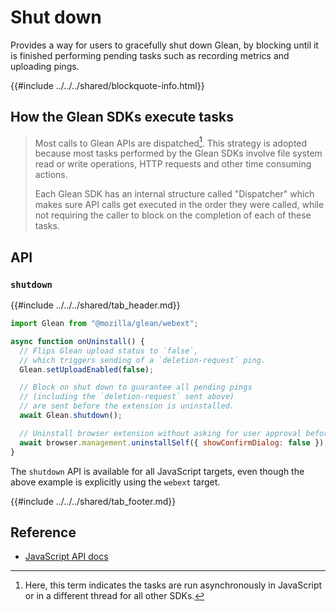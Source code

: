 # Shut down

Provides a way for users to gracefully shut down Glean,
by blocking until it is finished performing pending tasks
such as recording metrics and uploading pings.

{{#include ../../../shared/blockquote-info.html}}

## How the Glean SDKs execute tasks

> Most calls to Glean APIs are dispatched[^1]. This strategy is adopted because most tasks
> performed by the Glean SDKs involve file system read or write operations, HTTP requests and
> other time consuming actions.
>
> Each Glean SDK has an internal structure called "Dispatcher" which makes sure API calls
> get executed in the order they were called, while not requiring the caller to block on the
> completion of each of these tasks.
>
> [^1]: Here, this term indicates the tasks are run asynchronously in JavaScript or in a different
> thread for all other SDKs.

## API

### `shutdown`

{{#include ../../../shared/tab_header.md}}
<div data-lang="Kotlin" class="tab"></div>
<div data-lang="Java" class="tab"></div>
<div data-lang="Swift" class="tab"></div>
<div data-lang="Python" class="tab"></div>
<div data-lang="Rust" class="tab"></div>
<div data-lang="JavaScript" class="tab">

```js
import Glean from "@mozilla/glean/webext";

async function onUninstall() {
  // Flips Glean upload status to `false`,
  // which triggers sending of a `deletion-request` ping.
  Glean.setUploadEnabled(false);

  // Block on shut down to guarantee all pending pings
  // (including the `deletion-request` sent above)
  // are sent before the extension is uninstalled.
  await Glean.shutdown();

  // Uninstall browser extension without asking for user approval before doing so.
  await browser.management.uninstallSelf({ showConfirmDialog: false });
}
```

The `shutdown` API is available for all JavaScript targets, even though the above example
is explicitly using the `webext` target.
</div>
<div data-lang="Firefox Desktop" class="tab"></div>
{{#include ../../../shared/tab_footer.md}}

## Reference

* [JavaScript API docs](https://mozilla.github.io/glean.js/classes/core_glean.default.html#shutdown)
